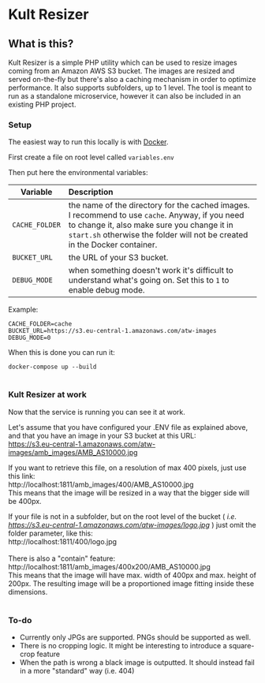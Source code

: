 # Kult Resizer

## What is this?
Kult Resizer is a simple PHP utility which can be used to resize images coming from an Amazon AWS S3 bucket. The images are resized and served on-the-fly but there's also a caching mechanism in order to optimize performance. It also supports subfolders, up to 1 level.
The tool is meant to run as a standalone microservice, however it can also be included in an existing PHP project.

### Setup

The easiest way to run this locally is with [Docker](https://www.docker.com).

First create a file on root level called `variables.env`

Then put here the environmental variables:


| Variable       | Description
| -------------  |:-------------
| `CACHE_FOLDER` | the name of the directory for the cached images. I recommend to use `cache`. Anyway, if you need to change it, also make sure you change it in `start.sh` otherwise the folder will not be created in the Docker container.
| `BUCKET_URL`   | the URL of your S3 bucket.
| `DEBUG_MODE`   | when something doesn't work it's difficult to understand what's going on. Set this to `1` to enable debug mode.


Example:
```
CACHE_FOLDER=cache
BUCKET_URL=https://s3.eu-central-1.amazonaws.com/atw-images
DEBUG_MODE=0
```

When this is done you can run it:

`docker-compose up --build`

#

### Kult Resizer at work

Now that the service is running you can see it at work.

Let's assume that you have configured your .ENV file as explained above, and that you have an image in your S3 bucket at this URL:
\
https://s3.eu-central-1.amazonaws.com/atw-images/amb_images/AMB_AS10000.jpg

If you want to retrieve this file, on a resolution of max 400 pixels, just use this link:
\
http://localhost:1811/amb_images/400/AMB_AS10000.jpg
\
This means that the image will be resized in a way that the bigger side will be 400px.

If your file is not in a subfolder, but on the root level of the bucket ( _i.e. https://s3.eu-central-1.amazonaws.com/atw-images/logo.jpg_ ) just omit the folder parameter, like this:
\
http://localhost:1811/400/logo.jpg
\
\
There is also a "contain" feature:
\
http://localhost:1811/amb_images/400x200/AMB_AS10000.jpg
\
This means that the image will have max. width of 400px and max. height of 200px. The resulting image will be a proportioned image fitting inside these dimensions.

#

### To-do
- Currently only JPGs are supported. PNGs should be supported as well.
- There is no cropping logic. It might be interesting to introduce a square-crop feature
- When the path is wrong a black image is outputted. It should instead fail in a more "standard" way (i.e. 404)
